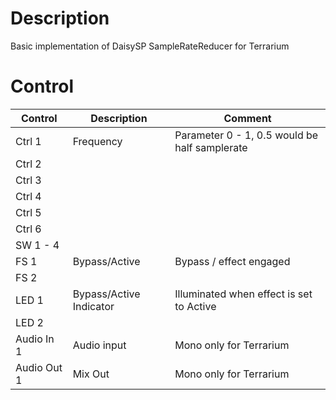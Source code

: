 # Description
Basic implementation of DaisySP SampleRateReducer for Terrarium

# Control

| Control | Description | Comment |
| --- | --- | --- |
| Ctrl 1 | Frequency | Parameter 0 - 1, 0.5 would be half samplerate |
| Ctrl 2 | |   |
| Ctrl 3 |  | |
| Ctrl 4 |  |  |
| Ctrl 5 |  |  |
| Ctrl 6 |  |  |
| SW 1 - 4 |  | |
| FS 1 | Bypass/Active | Bypass / effect engaged |
| FS 2 | |  |
| LED 1 | Bypass/Active Indicator |Illuminated when effect is set to Active |
| LED 2 |  |  |
| Audio In 1 | Audio input | Mono only for Terrarium |
| Audio Out 1 | Mix Out | Mono only for Terrarium |


